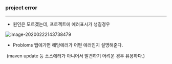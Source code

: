 ### project error

---





- 원인은 모르겠는데, 프로젝트에 에러표시가 생길경우

![image-20200222143738479](../../../../AppData/Roaming/Typora/typora-user-images/image-20200222143738479.png)

- Probloms 탭에가면 해당에러가 어떤 에러인지 설명해준다.

​      (maven update 등 소스에러가 아니어서 발견하기 어려운 경우 유용하다.)

